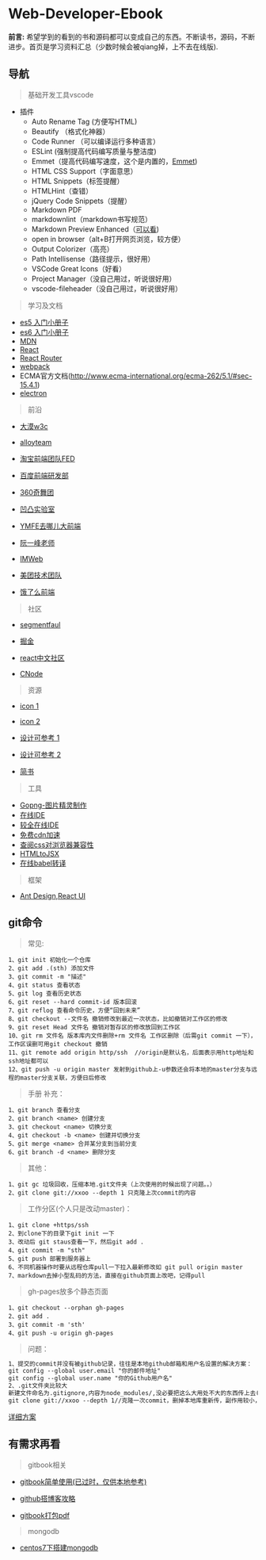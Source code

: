 # Web-Developer-Ebook

__前言:__ 希望学到的看到的书和源码都可以变成自己的东西。不断读书，源码，不断进步。首页是学习资料汇总（少数时候会被qiang掉，上不去在线版).

## 导航

>基础开发工具vscode

* 插件
  * Auto Rename Tag (方便写HTML)
  * Beautify （格式化神器）
  * Code Runner （可以编译运行多种语言）
  * ESLint (强制提高代码编写质量与整洁度)
  * Emmet（提高代码编写速度，这个是内置的，[Emmet](https://www.cnblogs.com/summit7ca/p/6944215.html))
  * HTML CSS Support（字面意思）
  * HTML Snippets（标签提醒）
  * HTMLHint（查错）
  * jQuery Code Snippets（提醒）
  * Markdown PDF
  * markdownlint（markdown书写规范）
  * Markdown Preview Enhanced（[可以看](https://shd101wyy.github.io/markdown-preview-enhanced/#/zh-cn/))
  * open in browser（alt+B打开网页浏览，较方便）
  * Output Colorizer（高亮）
  * Path Intellisense（路径提示，很好用）
  * VSCode Great Icons（好看）
  * Project Manager（没自己用过，听说很好用）
  * vscode-fileheader（没自己用过，听说很好用）

>学习及文档

* [es5 入门小册子](https://www.liaoxuefeng.com/wiki/001434446689867b27157e896e74d51a89c25cc8b43bdb3000)
* [es6 入门小册子](http://es6.ruanyifeng.com/)
* [MDN](https://developer.mozilla.org/zh-CN/docs/Web/JavaScript/Reference/Global_Objects/Object)
* [React](http://www.css88.com/react/)
* [React Router](https://reacttraining.com/react-router/web/guides/quick-start)
* [webpack](https://www.webpackjs.com/)
* ECMA官方文档(http://www.ecma-international.org/ecma-262/5.1/#sec-15.4.1)
* [electron](https://electronjs.org/)

>前沿

* [大漠w3c](http://www.w3cplus.com/)

* [alloyteam](http://www.alloyteam.com/)

* [淘宝前端团队FED](http://taobaofed.org/)

* [百度前端研发部](http://fex.baidu.com/)

* [360奇舞团](https://75team.com/)

* [凹凸实验室](https://aotu.io/)

* [YMFE去哪儿大前端](https://ymfe.org/)

* [阮一峰老师](http://www.ruanyifeng.com/blog/)

* [IMWeb](http://imweb.io/)

* [美团技术团队](https://tech.meituan.com/)

* [饿了么前端](https://zhuanlan.zhihu.com/ElemeFE)

>社区

* [segmentfaul](https://segmentfault.com/frontend)

* [掘金](https://juejin.im/)

* [react中文社区](http://react-china.org/)

* [CNode](https://cnodejs.org/)

>资源

* [icon 1](http://www.iconfont.cn/home/index?spm=a313x.7781069.1998910419.2)

* [icon 2](https://www.iconfinder.com/)

* [设计可参考 1](https://www.syncfusion.com/)

* [设计可参考 2](https://www.qianduanmei.com/)

* [简书](https://www.jianshu.com/)

>工具

* [Gopng-图片精灵制作](http://alloyteam.github.io/gopng/)
* [在线IDE](https://stackblitz.com/)
* [较全在线IDE](https://codesandbox.io/)
* [免费cdn加速](https://www.bootcdn.cn/)
* [查阅css对浏览器兼容性](https://caniuse.com/)
* [HTMLtoJSX](https://magic.reactjs.net/htmltojsx.htm)
* [在线babel转译](https://babeljs.io/repl/)

>框架

* [Ant Design,React UI](https://ant.design/index-cn)

## git命令

>常见:

    1、git init 初始化一个仓库
    2、git add .(sth) 添加文件
    3、git commit -m "描述"
    4、git status 查看状态
    5、git log 查看历史状态
    6、git reset --hard commit-id 版本回滚
    7、git reflog 查看命令历史，方便“回到未来”
    8、git checkout --文件名 撤销修改到最近一次状态，比如撤销对工作区的修改
    9、git reset Head 文件名 撤销对暂存区的修改放回到工作区
    10、git rm 文件名 版本库内文件删除+rm 文件名 工作区删除（后需git commit 一下），工作区误删可用git checkout 撤销
    11、git remote add origin http/ssh  //origin是默认名，后面表示用http地址和ssh地址都可以
    12、git push -u origin master 发射到github上-u参数还会将本地的master分支与远程的master分支关联，方便日后修改

>手册
>补充：

    1、git branch 查看分支
    2、git branch <name> 创建分支
    3、git checkout <name> 切换分支
    4、git checkout -b <name> 创建并切换分支
    5、git merge <name> 合并某分支到当前分支
    6、git branch -d <name> 删除分支
>其他：

    1、git gc 垃圾回收，压缩本地.git文件夹（上次使用的时候出现了问题。。）
    2、git clone git://xxoo --depth 1 只克隆上次commit的内容

>工作分区(个人只是改动master)：

    1、git clone +https/ssh
    2、到clone下的目录下git init 一下
    3、改动后 git staus查看一下，然后git add .
    4、git commit -m "sth"
    5、git push 部署到服务器上
    6、不同机器操作时要从远程仓库pull一下拉入最新修改如 git pull origin master
    7、markdown去掉小型乱码的方法，直接在github页面上改吧，记得pull

>gh-pages放多个静态页面

    1、git checkout --orphan gh-pages
    2、git add .
    3、git commit -m 'sth'
    4、git push -u origin gh-pages

>问题：

```txt
1、提交的commit并没有被github记录，往往是本地github邮箱和用户名设置的解决方案：
git config --global user.email "你的邮件地址"
git config --global user.name "你的Github用户名"
2、.git文件夹比较大
新建文件命名为.gitignore,内容为node_modules/,没必要把这么大用处不大的东西传上去(.gigignore那个命名windows下不可以，用ren gitignore.txt .gitignore转化一下)
git clone git://xxoo --depth 1//克隆一次commit，删掉本地库重新传，副作用较小，对git非大牛的简单安全的方法
```

[详细方案](https://segmentfault.com/a/1190000004318632)

## 有需求再看

>gitbook相关

* [gitbook简单使用(已过时，仅供本地参考)](http://www.chengweiyang.cn/gitbook/github-pages/README.html)

* [github搭博客攻略](https://blog.csdn.net/renfufei/article/details/37725057/)

* [gitbook打包pdf](https://jingyan.baidu.com/article/fec7a1e5e08a381191b4e75b.html)

>mongodb

* [centos7下搭建mongodb](https://www.cnblogs.com/layezi/p/7290082.html)
